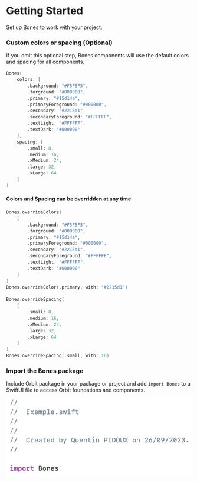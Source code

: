 # Getting Started

Set up Bones to work with your project.


###  Custom colors or spacing (Optional)

If you omit this optional step, Bones components will use the default colors and spacing for all components.

```swift
Bones(
    colors: [
        .background: "#F5F5F5",
        .forground: "#000000",
        .primary: "#15d14a",
        .primaryForeground: "#000000",
        .secondary: "#2215d1",
        .secondaryForeground: "#FFFFFF",
        .textLight: "#FFFFFF",
        .textDark: "#000000"
    ],
    spacing: [
        .small: 8,
        .medium: 16,
        .xMedium: 24,
        .large: 32,
        .xLarge: 64
    ]
)
```

#### Colors and Spacing can be overridden at any time

```swift
Bones.overrideColors(
    [
        .background: "#F5F5F5",
        .forground: "#000000",
        .primary: "#15d14a",
        .primaryForeground: "#000000",
        .secondary: "#2215d1",
        .secondaryForeground: "#FFFFFF",
        .textLight: "#FFFFFF",
        .textDark: "#000000"
    ]
)
Bones.overrideColor(.primary, with: "#2215d1")

Bones.overrideSpacing(
    [
        .small: 8,
        .medium: 16,
        .xMedium: 24,
        .large: 32,
        .xLarge: 64
    ]
)
Bones.overrideSpacing(.small, with: 10)
```

### Import the Bones package

Include Orbit package in your package or project and add `import Bones` to a SwiftUI file to access Orbit foundations and components.

![Usage in code](Resources/import.png)
